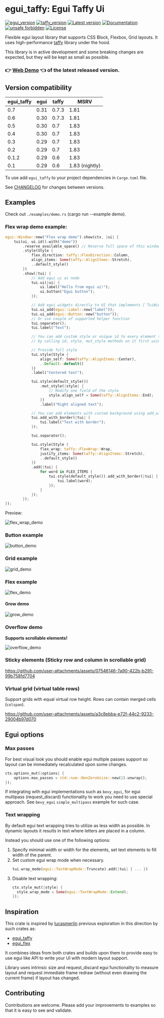 # egui_taffy: Egui Taffy Ui

[![egui_version](https://img.shields.io/badge/egui-0.31-blue)](https://github.com/emilk/egui)
[![taffy_version](https://img.shields.io/badge/taffy-0.7-blue)](https://github.com/DioxusLabs/taffy)
[![Latest version](https://img.shields.io/crates/v/egui_taffy.svg)](https://crates.io/crates/egui_taffy)
[![Documentation](https://docs.rs/egui_taffy/badge.svg)](https://docs.rs/egui_taffy)
[![unsafe forbidden](https://img.shields.io/badge/unsafe-forbidden-success.svg)](https://github.com/rust-secure-code/safety-dance/)
[![License](https://img.shields.io/crates/l/egui_taffy.svg)](https://crates.io/crates/egui_taffy)

Flexible egui layout library that supports CSS Block, Flexbox, Grid layouts. It uses high-performance [taffy](https://github.com/DioxusLabs/taffy) library under the hood.

This library is in active development and some breaking changes are expected, but they will be kept as small as possible.

### 👉 [Web Demo](https://ppakalns.github.io/egui_taffy/) 👈 of the latest released version.

## Version compatibility

| egui_taffy | egui | taffy | MSRV |
| ---        | ---  | ---   | ---  |
| 0.7        | 0.31 | 0.7.3 | 1.81 |
| 0.6        | 0.30 | 0.7.3 | 1.81 |
| 0.5        | 0.30 | 0.7   | 1.83 |
| 0.4        | 0.30 | 0.7   | 1.83 |
| 0.3        | 0.29 | 0.7   | 1.83 | 
| 0.2        | 0.29 | 0.7   | 1.83 | 
| 0.1.2      | 0.29 | 0.6   | 1.83 | 
| 0.1        | 0.29 | 0.6   | 1.83 (nightly) | 

To use add `egui_taffy` to your project dependencies in `Cargo.toml` file.

See [CHANGELOG](./CHANGELOG.md) for changes between versions.

## Examples

Check out `./examples/demo.rs` (cargo run --example demo).

### Flex wrap demo example:

```rs
egui::Window::new("Flex wrap demo").show(ctx, |ui| {
    tui(ui, ui.id().with("demo"))
        .reserve_available_space() // Reserve full space of this window for layout
        .style(Style {
            flex_direction: taffy::FlexDirection::Column,
            align_items: Some(taffy::AlignItems::Stretch),
            ..default_style()
        })
        .show(|tui| {
            // Add egui ui as node
            tui.ui(|ui| {
                ui.label("Hello from egui ui!");
                ui.button("Egui button");
            });

            // Add egui widgets directly to UI that implements [`TuiWidget`] trait
            tui.ui_add(egui::Label::new("label"));
            tui.ui_add(egui::Button::new("button"));
            // Or use couple of supported helper function
            tui.separator();
            tui.label("Text");

            // You can add custom style or unique id to every element that is added to the ui
            // by calling id, style, mut_style methods on it first using builder pattern

            // Provide full style
            tui.style(Style {
                align_self: Some(taffy::AlignItems::Center),
                ..Default::default()
            })
            .label("Centered text");

            tui.style(default_style())
                .mut_style(|style| {
                    // Modify one field of the style
                    style.align_self = Some(taffy::AlignItems::End);
                })
                .label("Right aligned text");

            // You can add elements with custom background using add_with_ family of methods
            tui.add_with_border(|tui| {
                tui.label("Text with border");
            });

            tui.separator();

            tui.style(Style {
                flex_wrap: taffy::FlexWrap::Wrap,
                justify_items: Some(taffy::AlignItems::Stretch),
                ..default_style()
            })
            .add(|tui| {
                for word in FLEX_ITEMS {
                    tui.style(default_style()).add_with_border(|tui| {
                        tui.label(word);
                    });
                }
            });
        });
});
```
Preview:

![flex_wrap_demo](https://github.com/user-attachments/assets/0d6ca8cd-dc5b-4f06-aa2e-5a9e5be69bfb)

### Button example

![button_demo](https://github.com/user-attachments/assets/b15875d2-a92e-4dbc-8282-1d9d8fbc1565)

### Grid example

![grid_demo](https://github.com/user-attachments/assets/f72a73f1-c2d3-4d05-869a-84a334cede37)

### Flex example

![flex_demo](https://github.com/user-attachments/assets/7c46e66f-ca01-4dcb-97e6-d8e9a70cd8c7)

#### Grow demo

![grow_demo](https://github.com/user-attachments/assets/967f1de3-7918-46b8-9033-ab9c6928816e)

### Overflow demo

**Supports scrollable elements!**

![overflow_demo](https://github.com/user-attachments/assets/9a0983e8-a94b-4a00-83e8-ac524ef90103)

### Sticky elements (Sticky row and column in scrollable grid)

https://github.com/user-attachments/assets/07546146-7a90-422b-b291-99b758fd7704

### Virtual grid (virtual table rows)

Support grids with equal virtual row height. Rows can contain merged cells (`colspan`).

https://github.com/user-attachments/assets/a3c8ebba-e72f-44c2-9233-29004b97d070

## Egui options

### Max passes

For best visual look you should enable egui multiple passes support so layout can be immediately recalculated upon some changes.

```rs
ctx.options_mut(|options| {
    options.max_passes = std::num::NonZeroUsize::new(2).unwrap();
});
```

If integrating with egui implementations such as `bevy_egui`, for egui multipass (request_discard) functionality to work you need to use special approach. See `bevy_egui` `simple_multipass` example for such case.

### Text wrapping

By default egui text wrapping tries to utilize as less width as possible. In dynamic layouts it results in text where letters are placed in a column.

Instead you should use one of the following options:
1. Specify minimal width or width for the elements, set text elements to fill width of the parent.
2. Set custom egui wrap mode when necessary.
   ```rs
   tui.wrap_mode(egui::TextWrapMode::Truncate).add(|tui| { ... })
   ```
3. Disable text wrapping:
   ```rs
   ctx.style_mut(|style| {
     style.wrap_mode = Some(egui::TextWrapMode::Extend);
   });
   ```


## Inspiration

This crate is inspired by [lucasmerlin](https://github.com/lucasmerlin) previous exploration in this direction by such crates as:
* [egui_taffy](https://github.com/lucasmerlin/hello_egui/)
* [egui_flex](https://github.com/lucasmerlin/hello_egui/)

It combines ideas from both crates and builds upon them to provide easy to use egui like API to write your UI with modern layout support.

Library uses intrinsic size and request_discard egui functionality to measure layout and request immediate frame redraw (without even drawing the current frame) if layout has changed.

## Contributing

Contributions are welcome. Please add your improvements to examples so that it is easy to see and validate.
